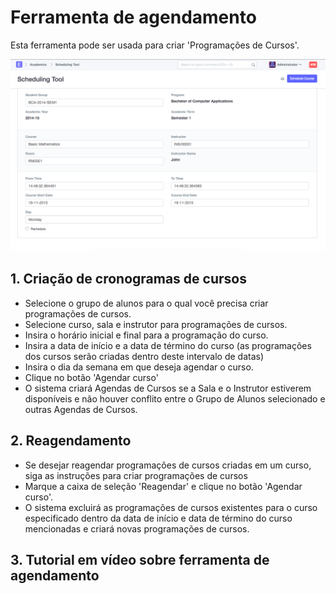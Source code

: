 # Ferramenta de agendamento



Esta ferramenta pode ser usada para criar 'Programações de Cursos'.


![Ferramenta de agendamento](/files/scheduling-tool.png)


## 1. Criação de cronogramas de cursos


* Selecione o grupo de alunos para o qual você precisa criar programações de cursos.
* Selecione curso, sala e instrutor para programações de cursos.
* Insira o horário inicial e final para a programação do curso.
* Insira a data de início e a data de término do curso (as programações dos cursos serão criadas dentro deste intervalo de datas)
* Insira o dia da semana em que deseja agendar o curso.
* Clique no botão 'Agendar curso'
* O sistema criará Agendas de Cursos se a Sala e o Instrutor estiverem disponíveis e não houver conflito entre o Grupo de Alunos selecionado e outras Agendas de Cursos.


## 2. Reagendamento


* Se desejar reagendar programações de cursos criadas em um curso, siga as instruções para criar programações de cursos
* Marque a caixa de seleção 'Reagendar' e clique no botão 'Agendar curso'.
* O sistema excluirá as programações de cursos existentes para o curso especificado dentro da data de início e data de término do curso mencionadas e criará novas programações de cursos.


## 3. Tutorial em vídeo sobre ferramenta de agendamento









